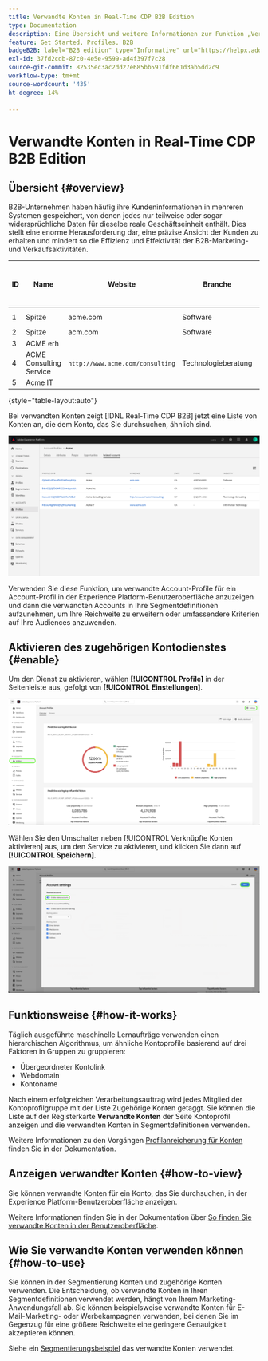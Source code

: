 ```yaml
---
title: Verwandte Konten in Real-Time CDP B2B Edition
type: Documentation
description: Eine Übersicht und weitere Informationen zur Funktion „Verknüpfte Konten“ in Experience Platform Real-Time CDP B2B.
feature: Get Started, Profiles, B2B
badgeB2B: label="B2B edition" type="Informative" url="https://helpx.adobe.com/legal/product-descriptions/real-time-customer-data-platform-b2b-edition-prime-and-ultimate-packages.html newtab=true"
exl-id: 37fd2cdb-87c0-4e5e-9599-ad4f397f7c28
source-git-commit: 82535ec3ac2dd27e685bb591fdf661d3ab5dd2c9
workflow-type: tm+mt
source-wordcount: '435'
ht-degree: 14%

---
```


# Verwandte Konten in Real-Time CDP B2B Edition

## Übersicht {#overview}

B2B-Unternehmen haben häufig ihre Kundeninformationen in mehreren Systemen gespeichert, von denen jedes nur teilweise oder sogar widersprüchliche Daten für dieselbe reale Geschäftseinheit enthält. Dies stellt eine enorme Herausforderung dar, eine präzise Ansicht der Kunden zu erhalten und mindert so die Effizienz und Effektivität der B2B-Marketing- und Verkaufsaktivitäten.

| ID | Name | Website | Branche | Land | Telefon | Hat offene Opportunity mit Betrag > `$1 million` |
|---|---|---|---|---|---|---|
| 1 | Spitze | acme.com | Software | CA | (408)536-6000 |   |
| 2 | Spitze | acm.com | Software | CA | 4085366000 | x |
| 3 | ACME erh |   |   | CA | (408)5366000 |   |
| 4 | ACME Consulting Service | `http://www.acme.com/consulting` | Technologieberatung | NY | (212)471-0904 | x |
| 5 | Acme IT |   |   | CA |   |   |

{style="table-layout:auto"}

Bei verwandten Konten zeigt [!DNL Real-Time CDP B2B] jetzt eine Liste von Konten an, die dem Konto, das Sie durchsuchen, ähnlich sind.

![Bildschirm mit verwandten Konten in der Experience Platform-Benutzeroberfläche.](/help/rtcdp/b2b-ai-ml-services/assets/related-accounts-in-ui.png)

Verwenden Sie diese Funktion, um verwandte Account-Profile für ein Account-Profil in der Experience Platform-Benutzeroberfläche anzuzeigen und dann die verwandten Accounts in Ihre Segmentdefinitionen aufzunehmen, um Ihre Reichweite zu erweitern oder umfassendere Kriterien auf Ihre Audiences anzuwenden.

## Aktivieren des zugehörigen Kontodienstes {#enable}

Um den Dienst zu aktivieren, wählen **[!UICONTROL Profile]** in der Seitenleiste aus, gefolgt von **[!UICONTROL Einstellungen]**.

![Experience Platform-Benutzeroberfläche mit Hervorhebung von Profilen und Einstellungen.](../assets/../b2b-ai-ml-services/assets/related-account-settings.png)

Wählen Sie den Umschalter neben [!UICONTROL Verknüpfte Konten aktivieren] aus, um den Service zu aktivieren, und klicken Sie dann auf **[!UICONTROL Speichern]**.

![Bildschirm mit den Kontoeinstellungen, in dem der Umschalter hervorgehoben und gespeichert wird.](../assets/../b2b-ai-ml-services/assets/related-account-toggle.png)

## Funktionsweise {#how-it-works}

Täglich ausgeführte maschinelle Lernaufträge verwenden einen hierarchischen Algorithmus, um ähnliche Kontoprofile basierend auf drei Faktoren in Gruppen zu gruppieren:

* Übergeordneter Kontolink
* Webdomain
* Kontoname

Nach einem erfolgreichen Verarbeitungsauftrag wird jedes Mitglied der Kontoprofilgruppe mit der Liste Zugehörige Konten getaggt. Sie können die Liste auf der Registerkarte **Verwandte Konten** der Seite Kontoprofil anzeigen und die verwandten Konten in Segmentdefinitionen verwenden.

Weitere Informationen zu den Vorgängen [Profilanreicherung für Konten](/help/dataflows/ui/b2b/monitor-profile-enrichment.md) finden Sie in der Dokumentation.

## Anzeigen verwandter Konten {#how-to-view}

Sie können verwandte Konten für ein Konto, das Sie durchsuchen, in der Experience Platform-Benutzeroberfläche anzeigen.

Weitere Informationen finden Sie in der Dokumentation über [So finden Sie verwandte Konten in der Benutzeroberfläche](/help/rtcdp/accounts/account-profile-ui-guide.md#related-accounts-tab).

## Wie Sie verwandte Konten verwenden können {#how-to-use}

Sie können in der Segmentierung Konten und zugehörige Konten verwenden. Die Entscheidung, ob verwandte Konten in Ihren Segmentdefinitionen verwendet werden, hängt von Ihrem Marketing-Anwendungsfall ab. Sie können beispielsweise verwandte Konten für E-Mail-Marketing- oder Werbekampagnen verwenden, bei denen Sie im Gegenzug für eine größere Reichweite eine geringere Genauigkeit akzeptieren können.

Siehe ein [Segmentierungsbeispiel](/help/rtcdp/segmentation/b2b.md#related-accounts) das verwandte Konten verwendet.
